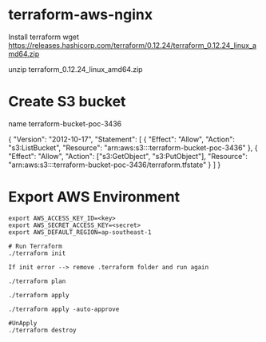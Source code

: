 # terraform-aws-nginx
Install terraform
wget https://releases.hashicorp.com/terraform/0.12.24/terraform_0.12.24_linux_amd64.zip

unzip terraform_0.12.24_linux_amd64.zip

# Create S3 bucket
name terraform-bucket-poc-3436

{
  "Version": "2012-10-17",
  "Statement": [
    {
      "Effect": "Allow",
      "Action": "s3:ListBucket",
      "Resource": "arn:aws:s3:::terraform-bucket-poc-3436"
    },
    {
      "Effect": "Allow",
      "Action": ["s3:GetObject", "s3:PutObject"],
      "Resource": "arn:aws:s3:::terraform-bucket-poc-3436/terraform.tfstate"
    }
  ]
}

# Export AWS Environment
```
export AWS_ACCESS_KEY_ID=<key>
export AWS_SECRET_ACCESS_KEY=<secret>
export AWS_DEFAULT_REGION=ap-southeast-1

# Run Terraform
./terraform init

If init error --> remove .terraform folder and run again

./terraform plan

./terraform apply 

./terraform apply -auto-approve

#UnApply
./terraform destroy
```
